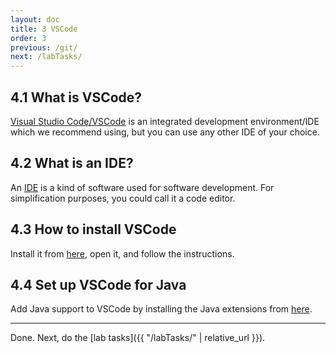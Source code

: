 ```yaml
---
layout: doc
title: 3 VSCode
order: 3
previous: /git/
next: /labTasks/
---
```


## 4.1 What is VSCode?
[Visual Studio Code/VSCode](https://code.visualstudio.com/) is an integrated development environment/IDE which we recommend using, but you can use any other IDE of your choice.

## 4.2 What is an IDE?
An [IDE](https://en.wikipedia.org/wiki/Integrated_development_environment) is a kind of software used for software development. For simplification purposes, you could call it a code editor.

## 4.3 How to install VSCode
Install it from [here](https://code.visualstudio.com/), open it, and follow the instructions.

## 4.4 Set up VSCode for Java
Add Java support to VSCode by installing the Java extensions from [here](vscode:extension/vscjava.vscode-java-pack).

---

Done. Next, do the [lab tasks]({{ "/labTasks/" | relative_url }}).
